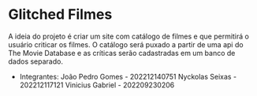 # Glitched Filmes
 A ideia do projeto é criar um site com catálogo de filmes e que permitirá o usuário criticar os filmes.
 O catálogo será puxado a partir de uma api do The Movie Database e as críticas serão cadastradas em um banco de dados separado.

 - Integrantes: João Pedro Gomes - 202212140751
              Nyckolas Seixas  - 202212117121
              Vinicius Gabriel - 202209230206